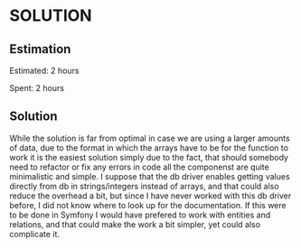 SOLUTION
========

Estimation
----------
Estimated: 2 hours

Spent: 2 hours


Solution
--------
While the solution is far from optimal in case we are using a larger amounts of data,
due to the format in which the arrays have to be for the function to work it is the easiest
solution simply due to the fact, that should somebody need to refactor or fix any errors
in code all the componenst are quite minimalistic and simple. I suppose that the db driver
enables getting values directly from db in strings/integers instead of arrays, and that could
also reduce the overhead a bit, but since I have never worked with this db driver before,
I did not know where to look up for the documentation. If this were to be done in Symfony
I would have prefered to work with entities and relations, and that could make the work a bit 
simpler, yet could also complicate it.

